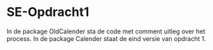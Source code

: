 # SE-Opdracht1

In de package OldCalender sta de code met comment uitleg over het process.
In de package Calender staat de eind versie van opdracht 1.

